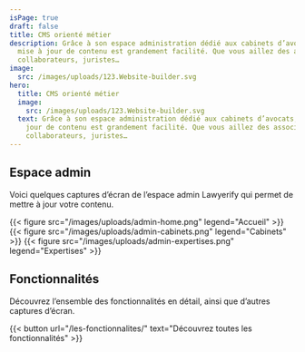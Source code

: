 ```yaml
---
isPage: true
draft: false
title: CMS orienté métier
description: Grâce à son espace administration dédié aux cabinets d’avocats, la
  mise à jour de contenu est grandement facilité. Que vous aillez des associés,
  collaborateurs, juristes…
image:
  src: /images/uploads/123.Website-builder.svg
hero:
  title: CMS orienté métier
  image:
    src: /images/uploads/123.Website-builder.svg
  text: Grâce à son espace administration dédié aux cabinets d’avocats, la mise à
    jour de contenu est grandement facilité. Que vous aillez des associés,
    collaborateurs, juristes…
---
```


## Espace admin
Voici quelques captures d’écran de l’espace admin Lawyerify qui permet de mettre à jour votre contenu.

{{< figure src="/images/uploads/admin-home.png" legend="Accueil" >}}
{{< figure src="/images/uploads/admin-cabinets.png" legend="Cabinets" >}}
{{< figure src="/images/uploads/admin-expertises.png" legend="Expertises" >}}

## Fonctionnalités
Découvrez l’ensemble des fonctionnalités en détail, ainsi que d’autres captures d’écran.

{{< button url="/les-fonctionnalites/" text="Découvrez toutes les fonctionnalités" >}}
